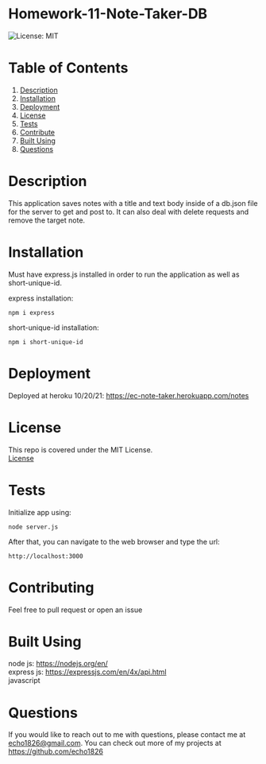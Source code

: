 # Homework-11-Note-Taker-DB

![License: MIT](https://img.shields.io/badge/license-MIT-green)
# Table of Contents

1. [Description](#description)<br>
2. [Installation](#installation)<br>
3. [Deployment](#deployment)<br>
4. [License](#license)<br>
5. [Tests](#tests)<br>
6. [Contribute](#contributing)<br>
7. [Built Using](#built-using)<br>
8. [Questions](#questions) 


# Description

This application saves notes with a title and text body inside of a db.json file for the server to get and post to. It can also deal with delete requests and remove the target note. 

# Installation

Must have express.js installed in order to run the application as well as short-unique-id. <br>

express installation: <br>
```shell
npm i express
```
short-unique-id installation: <br>
```shell
npm i short-unique-id
```

# Deployment

Deployed at heroku 10/20/21: <https://ec-note-taker.herokuapp.com/notes>

# License

This repo is covered under the MIT License.
<br>[License](https://choosealicense.com/licenses/mit/)

# Tests

Initialize app using:
```shell
node server.js
```
After that, you can navigate to the web browser and type the url:
```
http://localhost:3000
```

# Contributing

Feel free to pull request or open an issue

# Built Using

node js: <https://nodejs.org/en/> <br>
express js: <https://expressjs.com/en/4x/api.html> <br>
javascript

# Questions

If you would like to reach out to me
with questions, please contact me at <echo1826@gmail.com>. You can check out more of my projects at <https://github.com/echo1826>